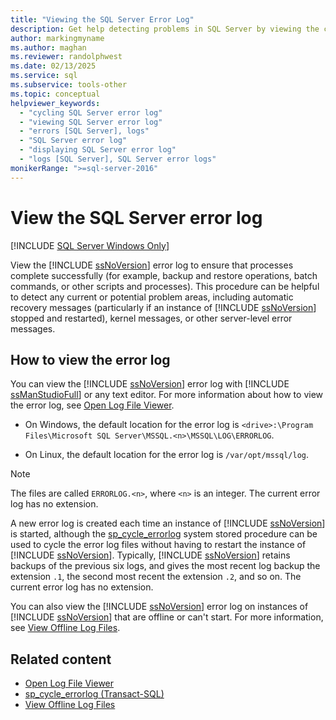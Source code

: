 ```yaml
---
title: "Viewing the SQL Server Error Log"
description: Get help detecting problems in SQL Server by viewing the current error log, or backups of previous logs, to check whether processes finished successfully.
author: markingmyname
ms.author: maghan
ms.reviewer: randolphwest
ms.date: 02/13/2025
ms.service: sql
ms.subservice: tools-other
ms.topic: conceptual
helpviewer_keywords:
  - "cycling SQL Server error log"
  - "viewing SQL Server error log"
  - "errors [SQL Server], logs"
  - "SQL Server error log"
  - "displaying SQL Server error log"
  - "logs [SQL Server], SQL Server error logs"
monikerRange: ">=sql-server-2016"
---
```

# View the SQL Server error log



[!INCLUDE [SQL Server Windows Only](../../includes/applies-to-version/sqlserver.md)]

View the [!INCLUDE [ssNoVersion](../../includes/ssnoversion-md.md)] error log to ensure that processes complete successfully (for example, backup and restore operations, batch commands, or other scripts and processes). This procedure can be helpful to detect any current or potential problem areas, including automatic recovery messages (particularly if an instance of [!INCLUDE [ssNoVersion](../../includes/ssnoversion-md.md)] stopped and restarted), kernel messages, or other server-level error messages.

## How to view the error log

You can view the [!INCLUDE [ssNoVersion](../../includes/ssnoversion-md.md)] error log with [!INCLUDE [ssManStudioFull](../../includes/ssmanstudiofull-md.md)] or any text editor. For more information about how to view the error log, see [Open Log File Viewer](../../relational-databases/logs/open-log-file-viewer.md).

- On Windows, the default location for the error log is `<drive>:\Program Files\Microsoft SQL Server\MSSQL.<n>\MSSQL\LOG\ERRORLOG`.

- On Linux, the default location for the error log is `/var/opt/mssql/log`.

> [!NOTE]  
> The files are called `ERRORLOG.<n>`, where `<n>` is an integer. The current error log has no extension.

A new error log is created each time an instance of [!INCLUDE [ssNoVersion](../../includes/ssnoversion-md.md)] is started, although the [sp_cycle_errorlog](../../relational-databases/system-stored-procedures/sp-cycle-errorlog-transact-sql.md) system stored procedure can be used to cycle the error log files without having to restart the instance of [!INCLUDE [ssNoVersion](../../includes/ssnoversion-md.md)]. Typically, [!INCLUDE [ssNoVersion](../../includes/ssnoversion-md.md)] retains backups of the previous six logs, and gives the most recent log backup the extension `.1`, the second most recent the extension `.2`, and so on. The current error log has no extension.

You can also view the [!INCLUDE [ssNoVersion](../../includes/ssnoversion-md.md)] error log on instances of [!INCLUDE [ssNoVersion](../../includes/ssnoversion-md.md)] that are offline or can't start. For more information, see [View Offline Log Files](../../relational-databases/logs/view-offline-log-files.md).

## Related content

- [Open Log File Viewer](../../relational-databases/logs/open-log-file-viewer.md)
- [sp_cycle_errorlog (Transact-SQL)](../../relational-databases/system-stored-procedures/sp-cycle-errorlog-transact-sql.md)
- [View Offline Log Files](../../relational-databases/logs/view-offline-log-files.md)
